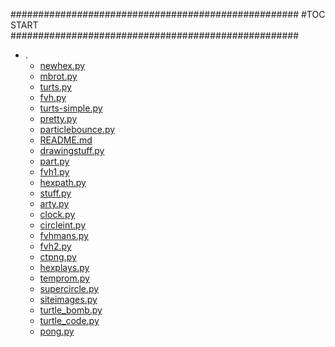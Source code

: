 



####################################################
#TOC START
####################################################
* .
    * [newhex.py](.\newhex.py)
    * [mbrot.py](.\mbrot.py)
    * [turts.py](.\turts.py)
    * [fvh.py](.\fvh.py)
    * [turts-simple.py](.\turts-simple.py)
    * [pretty.py](.\pretty.py)
    * [particlebounce.py](.\particlebounce.py)
    * [README.md](.\README.md)
    * [drawingstuff.py](.\drawingstuff.py)
    * [part.py](.\part.py)
    * [fvh1.py](.\fvh1.py)
    * [hexpath.py](.\hexpath.py)
    * [stuff.py](.\stuff.py)
    * [arty.py](.\arty.py)
    * [clock.py](.\clock.py)
    * [circleint.py](.\circleint.py)
    * [fvhmans.py](.\fvhmans.py)
    * [fvh2.py](.\fvh2.py)
    * [ctpng.py](.\ctpng.py)
    * [hexplays.py](.\hexplays.py)
    * [temprom.py](.\temprom.py)
    * [supercircle.py](.\supercircle.py)
    * [siteimages.py](.\siteimages.py)
    * [turtle_bomb.py](.\turtle_bomb.py)
    * [turtle_code.py](.\turtle_code.py)
    * [pong.py](.\pong.py)
